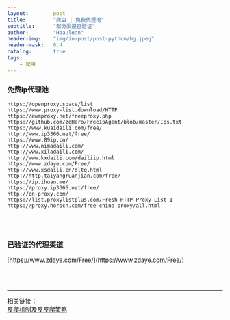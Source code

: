 ```yaml
---
layout:        post
title:         "爬虫 | 免费代理池"
subtitle:      "部分渠道已验证"
author:        "Haauleon"
header-img:    "img/in-post/post-python/bg.jpeg"
header-mask:   0.4
catalog:       true
tags:
    - 爬虫
---
```


### 免费ip代理池
```
https://openproxy.space/list
https://www.proxy-list.download/HTTP
https://awmproxy.net/freeproxy.php
https://github.com/zqHero/FreeIpAgent/blob/master/Ips.txt
https://www.kuaidaili.com/free/
http://www.ip3366.net/free/
https://www.89ip.cn/
http://www.nimadaili.com/
http://www.xiladaili.com/
http://www.kxdaili.com/dailiip.html
https://www.zdaye.com/Free/
http://www.xsdaili.cn/dltq.html
http://http.taiyangruanjian.com/free/
https://ip.ihuan.me/
https://proxy.ip3366.net/free/
http://cn-proxy.com/
https://list.proxylistplus.com/Fresh-HTTP-Proxy-List-1
https://proxy.horocn.com/free-china-proxy/all.html
```

<br>
<br>

### 已验证的代理渠道
[https://www.zdaye.com/Free/](https://www.zdaye.com/Free/)    

<br>
<br>

---

相关链接：   
[反爬机制及反反爬策略](https://www.cnblogs.com/andrew3/p/12693288.html)
